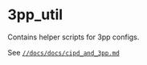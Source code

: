 # 3pp_util

Contains helper scripts for 3pp configs.

See [`//docs/docs/cipd_and_3pp.md`](/docs/cipd_and_3pp.md)
